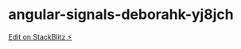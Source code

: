# angular-signals-deborahk-yj8jch

[Edit on StackBlitz ⚡️](https://stackblitz.com/edit/angular-signals-deborahk-yj8jch)